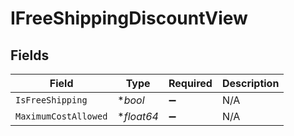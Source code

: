 # IFreeShippingDiscountView


## Fields

| Field                | Type                 | Required             | Description          |
| -------------------- | -------------------- | -------------------- | -------------------- |
| `IsFreeShipping`     | **bool*              | :heavy_minus_sign:   | N/A                  |
| `MaximumCostAllowed` | **float64*           | :heavy_minus_sign:   | N/A                  |